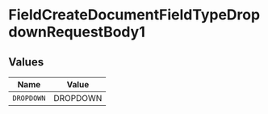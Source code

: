 # FieldCreateDocumentFieldTypeDropdownRequestBody1


## Values

| Name       | Value      |
| ---------- | ---------- |
| `DROPDOWN` | DROPDOWN   |